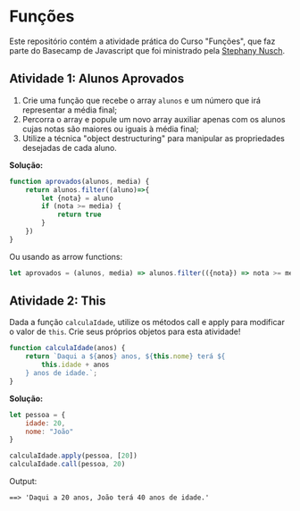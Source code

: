 # Funções

Este repositório contém a atividade prática do Curso "Funções", que faz parte do Basecamp de Javascript que foi ministrado pela [Stephany Nusch](https://github.com/stebsnusch).

## Atividade 1: Alunos Aprovados

1. Crie uma função que recebe o array `alunos` e um número que irá representar a média final;
2. Percorra o array e popule um novo array auxiliar apenas com os alunos cujas notas são maiores ou iguais à média final;
3. Utilize a técnica "object destructuring" para manipular as propriedades desejadas de cada aluno.

**Solução:**

```js
function aprovados(alunos, media) {
    return alunos.filter((aluno)=>{
        let {nota} = aluno
        if (nota >= media) {
            return true
        } 
    })
}
```

Ou usando as arrow functions:

```js
let aprovados = (alunos, media) => alunos.filter(({nota}) => nota >= media)
```

## Atividade 2: This

Dada a função `calculaIdade`, utilize os métodos call e apply para modificar o valor de `this`. Crie seus próprios objetos para esta atividade!

```js
function calculaIdade(anos) {
    return `Daqui a ${anos} anos, ${this.nome} terá ${
        this.idade + anos
    } anos de idade.`;
}
```

**Solução:**

```js
let pessoa = {
    idade: 20,
    nome: "João"
}

calculaIdade.apply(pessoa, [20])
calculaIdade.call(pessoa, 20)
```

Output:

```text
==> 'Daqui a 20 anos, João terá 40 anos de idade.'
```
